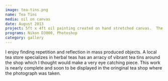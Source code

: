 ```yaml
---
image: tea-tins.png
name: Tea Tins
media: oil on canvas
date: August 2013
project: 5ft x 4ft oil painting created on hand stretched canvas.  The photograph was taken from alocal english tea shop in Westboro, later manipulated in photoshop to adjust colours then traced and painted on canvas.
programs: Nikon D3000, Photoshop
category: gallery
---
```


I enjoy finding repetition and reflection in mass produced objects. A local tea store specializes in herbal teas has an arracy of vibrant tea tins around the shop which I thought would make a very eye catching piece. This work is nearly complete and soon to be displayed in the oringinal tea shop where the photograph was taken.
